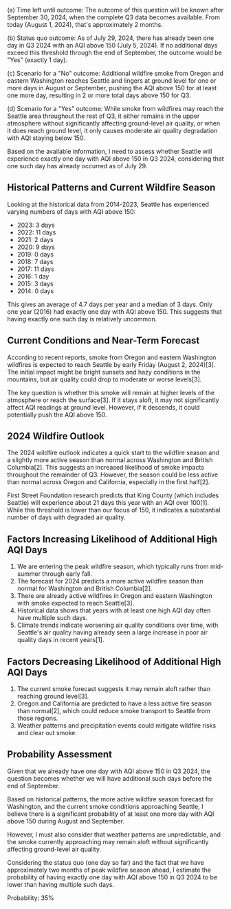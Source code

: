 (a) Time left until outcome: The outcome of this question will be known after September 30, 2024, when the complete Q3 data becomes available. From today (August 1, 2024), that's approximately 2 months.

(b) Status quo outcome: As of July 29, 2024, there has already been one day in Q3 2024 with an AQI above 150 (July 5, 2024). If no additional days exceed this threshold through the end of September, the outcome would be "Yes" (exactly 1 day).

(c) Scenario for a "No" outcome: Additional wildfire smoke from Oregon and eastern Washington reaches Seattle and lingers at ground level for one or more days in August or September, pushing the AQI above 150 for at least one more day, resulting in 2 or more total days above 150 for Q3.

(d) Scenario for a "Yes" outcome: While smoke from wildfires may reach the Seattle area throughout the rest of Q3, it either remains in the upper atmosphere without significantly affecting ground-level air quality, or when it does reach ground level, it only causes moderate air quality degradation with AQI staying below 150.

Based on the available information, I need to assess whether Seattle will experience exactly one day with AQI above 150 in Q3 2024, considering that one such day has already occurred as of July 29.

## Historical Patterns and Current Wildfire Season

Looking at the historical data from 2014-2023, Seattle has experienced varying numbers of days with AQI above 150:
- 2023: 3 days
- 2022: 11 days
- 2021: 2 days
- 2020: 9 days
- 2019: 0 days
- 2018: 7 days
- 2017: 11 days
- 2016: 1 day
- 2015: 3 days
- 2014: 0 days

This gives an average of 4.7 days per year and a median of 3 days. Only one year (2016) had exactly one day with AQI above 150. This suggests that having exactly one such day is relatively uncommon.

## Current Conditions and Near-Term Forecast

According to recent reports, smoke from Oregon and eastern Washington wildfires is expected to reach Seattle by early Friday (August 2, 2024)[3]. The initial impact might be bright sunsets and hazy conditions in the mountains, but air quality could drop to moderate or worse levels[3]. 

The key question is whether this smoke will remain at higher levels of the atmosphere or reach the surface[3]. If it stays aloft, it may not significantly affect AQI readings at ground level. However, if it descends, it could potentially push the AQI above 150.

## 2024 Wildfire Outlook

The 2024 wildfire outlook indicates a quick start to the wildfire season and a slightly more active season than normal across Washington and British Columbia[2]. This suggests an increased likelihood of smoke impacts throughout the remainder of Q3. However, the season could be less active than normal across Oregon and California, especially in the first half[2].

First Street Foundation research predicts that King County (which includes Seattle) will experience about 21 days this year with an AQI over 100[1]. While this threshold is lower than our focus of 150, it indicates a substantial number of days with degraded air quality.

## Factors Increasing Likelihood of Additional High AQI Days

1. We are entering the peak wildfire season, which typically runs from mid-summer through early fall.
2. The forecast for 2024 predicts a more active wildfire season than normal for Washington and British Columbia[2].
3. There are already active wildfires in Oregon and eastern Washington with smoke expected to reach Seattle[3].
4. Historical data shows that years with at least one high AQI day often have multiple such days.
5. Climate trends indicate worsening air quality conditions over time, with Seattle's air quality having already seen a large increase in poor air quality days in recent years[1].

## Factors Decreasing Likelihood of Additional High AQI Days

1. The current smoke forecast suggests it may remain aloft rather than reaching ground level[3].
2. Oregon and California are predicted to have a less active fire season than normal[2], which could reduce smoke transport to Seattle from those regions.
3. Weather patterns and precipitation events could mitigate wildfire risks and clear out smoke.

## Probability Assessment

Given that we already have one day with AQI above 150 in Q3 2024, the question becomes whether we will have additional such days before the end of September.

Based on historical patterns, the more active wildfire season forecast for Washington, and the current smoke conditions approaching Seattle, I believe there is a significant probability of at least one more day with AQI above 150 during August and September.

However, I must also consider that weather patterns are unpredictable, and the smoke currently approaching may remain aloft without significantly affecting ground-level air quality. 

Considering the status quo (one day so far) and the fact that we have approximately two months of peak wildfire season ahead, I estimate the probability of having exactly one day with AQI above 150 in Q3 2024 to be lower than having multiple such days.

Probability: 35%